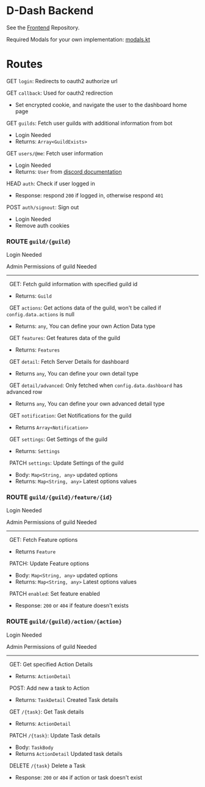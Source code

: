 # D-Dash Backend

See the [Frontend](https://github.com/SonMooSans/discord-bot-dashboard) Repository.

Required Modals for your own implementation: [modals.kt](src/main/kotlin/com/bdash/api/models.kt)

# Routes

GET `login`: Redirects to oauth2 authorize url

GET `callback`: Used for oauth2 redirection

* Set encrypted cookie, and navigate the user to the dashboard home page

GET `guilds`: Fetch user guilds with additional information from bot

* Login Needed
* Returns: `Array<GuildExists>`

GET `users/@me`: Fetch user information

* Login Needed
* Returns: `User` from [discord documentation](https://discord.com/developers/docs/resources/user#user-object)

HEAD `auth`: Check if user logged in

* Response: respond `200` if logged in, otherwise respond `401`

POST `auth/signout`: Sign out

* Login Needed
* Remove auth cookies

### ROUTE `guild/{guild}`

Login Needed

Admin Permissions of guild Needed
___
&nbsp; GET: Fetch guild information with specified guild id

* Returns: `Guild`

&nbsp; GET `actions`: Get actions data of the guild, won't be called if `config.data.actions` is null

* Returns: `any`, You can define your own Action Data type

&nbsp; GET `features`: Get features data of the guild

* Returns: `Features`

&nbsp; GET `detail`: Fetch Server Details for dashboard

* Returns `any`, You can define your own detail type

&nbsp; GET `detail/advanced`: Only fetched when `config.data.dashboard` has advanced row

* Returns `any`, You can define your own advanced detail type

&nbsp; GET `notification`: Get Notifications for the guild

* Returns `Array<Notification>`

&nbsp; GET `settings`: Get Settings of the guild

* Returns: `Settings`

&nbsp; PATCH `settings`: Update Settings of the guild

* Body: `Map<String, any>` updated options
* Returns: `Map<String, any>` Latest options values

### ROUTE `guild/{guild}/feature/{id}`

Login Needed

Admin Permissions of guild Needed
___
&nbsp; GET: Fetch Feature options

* Returns `Feature`

&nbsp; PATCH: Update Feature options

* Body: `Map<String, any>` updated options
* Returns: `Map<String, any>` Latest options values

&nbsp; PATCH `enabled`: Set feature enabled

* Response: `200` or `404` if feature doesn't exists

### ROUTE `guild/{guild}/action/{action}`

Login Needed

Admin Permissions of guild Needed
___
&nbsp; GET: Get specified Action Details

* Returns: `ActionDetail`

&nbsp; POST: Add new a task to Action

* Returns: `TaskDetail` Created Task details

&nbsp; GET `/{task}`: Get Task details

* Returns: `ActionDetail`

&nbsp; PATCH `/{task}`: Update Task details

* Body: `TaskBody`
* Returns `ActionDetail` Updated task details

&nbsp; DELETE `/{task}` Delete a Task

* Response: `200` or `404` if action or task doesn't exist